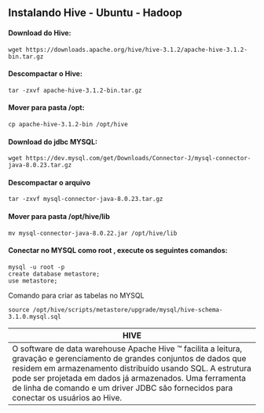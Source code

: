 ## Instalando Hive - Ubuntu - Hadoop 

#### Download do Hive:

```
wget https://downloads.apache.org/hive/hive-3.1.2/apache-hive-3.1.2-bin.tar.gz
```

#### Descompactar o Hive:

````
tar -zxvf apache-hive-3.1.2-bin.tar.gz
````

#### Mover para pasta /opt:

````
cp apache-hive-3.1.2-bin /opt/hive
````

#### Download do jdbc MYSQL:

````
wget https://dev.mysql.com/get/Downloads/Connector-J/mysql-connector-java-8.0.23.tar.gz
````

#### Descompactar o arquivo

````
tar -zxvf mysql-connector-java-8.0.23.tar.gz
````

#### Mover para pasta /opt/hive/lib

````
mv mysql-connector-java-8.0.22.jar /opt/hive/lib
````

#### Conectar no MYSQL como root , execute os seguintes comandos:

````
mysql -u root -p
create database metastore;
use metastore;
````

Comando para criar as tabelas no MYSQL 

````
source /opt/hive/scripts/metastore/upgrade/mysql/hive-schema-3.1.0.mysql.sql
````



| HIVE                                                         |
| ------------------------------------------------------------ |
| O software de data warehouse Apache Hive ™ facilita a leitura, gravação e gerenciamento de grandes conjuntos de dados que residem em armazenamento distribuído usando SQL. A estrutura pode ser projetada em dados já armazenados. Uma ferramenta de linha de comando e um driver JDBC são fornecidos para conectar os usuários ao Hive. |

